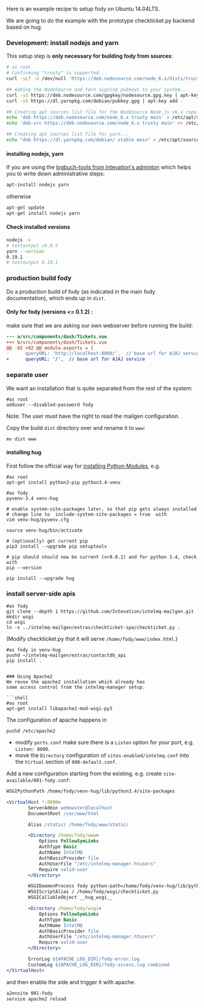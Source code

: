 Here is an example recipe to setup fody on Ubuntu 14.04LTS.

We are going to do the example with
the prototype checkticket.py backend based on hug.

### Development: install nodejs and yarn
This setup step is **only necessary for building fody from sources**:

```sh
# as root
# Confirming "trusty" is supported...
curl -sLf -o /dev/null 'https://deb.nodesource.com/node_6.x/dists/trusty/Release' && echo yes

## Adding the NodeSource and Yarn signing pubkeys to your system...
curl -sS https://deb.nodesource.com/gpgkey/nodesource.gpg.key | apt-key add -
curl -sS https://dl.yarnpkg.com/debian/pubkey.gpg | apt-key add -

## Creating apt sources list file for the NodeSource Node.js v6.x repo...
echo 'deb https://deb.nodesource.com/node_6.x trusty main' > /etc/apt/sources.list.d/nodesource.list
echo 'deb-src https://deb.nodesource.com/node_6.x trusty main' >> /etc/apt/sources.list.d/nodesource.list

## Creating apt sources list file for yarn...
echo "deb https://dl.yarnpkg.com/debian/ stable main" > /etc/apt/sources.list.d/yarn.list
```

#### installing nodejs, yarn
If you are using the [logbuch-tools from Intevation's adminton](https://hg.intevation.de/adminton/raw-file/tip/logbuch-tools/logbuch-installer) which helps you to write down administrative steps:
```sh
apt-install nodejs yarn
```
otherwise
```sh
apt-get update
apt-get install nodejs yarn
```

#### Check installed versions
```sh
nodejs -v
# testoutput v6.9.5
yarn --version
0.19.1
# testoutput 0.19.1
```

### production build fody

Do a production build of fody (as indicated in the main fody documentation), which ends up in `dist`.

#### Only for fody (versions <= 0.1.2) :

make sure that we are asking our own webserver before running the build:

```diff
--- a/src/components/dash/Tickets.vue
+++ b/src/components/dash/Tickets.vue
@@ -92 +92 @@ module.exports = {
-      queryURL: 'http://localhost:8000/',  // base url for AJAJ service
+      queryURL: '/',  // base url for AJAJ service
```

### separate user

We want an installation that is quite separated from the rest of the system:

```shell
#as root
adduser --disabled-password fody
```
Note: The user must have the right to read the mailgen configuration.

Copy the build `dist` directory over and rename it to `www`:
```shell
mv dist www
```


#### installing hug
First follow the official way for
[installing Python Modules](https://docs.python.org/3/installing/index.html),
e.g.

```shell
#as root
apt-get install python3-pip python3.4-venv
```

```shell
#as fody
pyvenv-3.4 venv-hug

# enable system-site-packages later, so that pip gets always installed
# change line to  include-system-site-packages = true  with
vim venv-hug/pyvenv.cfg

source venv-hug/bin/activate

# (optionally) get current pip
pip3 install --upgrade pip setuptools

# pip should should now be current (v>9.0.1) and for python 3.4, check with
pip --version

pip install --upgrade hug
```

### install server-side apis

```shell
#as fody
git clone --depth 1 https://github.com/Intevation/intelmq-mailgen.git
mkdir wsgi
cd wsgi
ln -s ../intelmq-mailgen/extras/checkticket-spa/checkticket.py .
```

(Modify checkticket.py that it will serve `/home/fody/www/index.html`.)

```shall
#as fody in venv-hug
pushd ~/intelmq-mailgen/extras/contactdb_api
pip install .


### Using Apache2
We reuse the apache2 installation which already has
some access control from the intelmq-manager setup.

```shell
#as root
apt-get install libapache2-mod-wsgi-py3
```

The configuration of apache happens in
```shell
pushd /etc/apache2
```


 * modify `ports.conf` make sure there is a `Listen` option for your port, e.g.
   ```Listen: 8000```.
 * move the `Directory` configuration of `sites-enabled/intelmq.conf` into
   the `Virtual` section of `000-default.conf`.

Add a new configuration starting from the existing, 
e.g. create ```site-available/001-fody.conf```:

```apache
WSGIPythonPath /home/fody/venv-hug/lib/python3.4/site-packages

<VirtualHost *:8000>
        ServerAdmin webmaster@localhost
        DocumentRoot /var/www/html

        Alias /static/ /home/fody/www/static/

        <Directory /home/fody/www>
            Options FollowSymLinks
            AuthType Basic
            AuthName IntelMQ
            AuthBasicProvider file
            AuthUserFile "/etc/intelmq-manager.htusers"
            Require valid-user
        </Directory>

        WSGIDaemonProcess fody python-path=/home/fody/venv-hug/lib/python3.4/site-packages threads=1 maximum-requests=10000
        WSGIScriptAlias / /home/fody/wsgi/checkticket.py
        WSGICallableObject __hug_wsgi__

        <Directory /home/fody/wsgi>
            Options FollowSymLinks
            AuthType Basic
            AuthName IntelMQ
            AuthBasicProvider file
            AuthUserFile "/etc/intelmq-manager.htusers"
            Require valid-user
        </Directory>

        ErrorLog ${APACHE_LOG_DIR}/fody-error.log
        CustomLog ${APACHE_LOG_DIR}/fody-access.log combined
</VirtualHost>
```

and then enable the side and trigger it with apache:
```sh
a2ensite 001-fody
service apache2 reload
```

